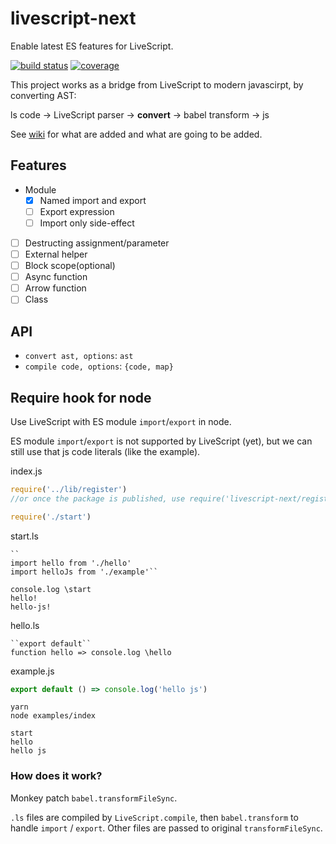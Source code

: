 # livescript-next

Enable latest ES features for LiveScript.

[![build status](https://travis-ci.org/dk00/livescript-next.svg)](https://travis-ci.org/dk00/livescript-next)
[![coverage](https://codecov.io/gh/dk00/livescript-next/branch/master/graph/badge.svg)](https://codecov.io/gh/dk00/livescript-next)

This project works as a bridge from LiveScript to modern javascirpt, by converting AST:

ls code -> LiveScript parser -> **convert** -> babel transform -> js

See [wiki](/dk00/livescript-next/wiki) for what are added and what are going to be added.

## Features

- Module
  - [x] Named import and export
  - [ ] Export expression
  - [ ] Import only side-effect
- [ ] Destructing assignment/parameter
- [ ] External helper
- [ ] Block scope(optional)
- [ ] Async function
- [ ] Arrow function
- [ ] Class

## API

- `convert ast, options`: `ast`
- `compile code, options`: `{code, map}`

## Require hook for node

Use LiveScript with ES module `import`/`export` in node.

ES module `import`/`export` is not supported by LiveScript (yet), but we can still use that js code literals (like the example).

index.js
```js
require('../lib/register')
//or once the package is published, use require('livescript-next/register')

require('./start')
```

start.ls
```ls
``
import hello from './hello'
import helloJs from './example'``

console.log \start
hello!
hello-js!
```

hello.ls
```ls
``export default``
function hello => console.log \hello
```

example.js
```js
export default () => console.log('hello js')
```

```
yarn
node examples/index
```

```
start
hello
hello js
```

### How does it work?

Monkey patch `babel.transformFileSync`.

`.ls` files are compiled by `LiveScript.compile`, then `babel.transform` to handle `import` / `export`.
Other files are passed to original `transformFileSync`.
